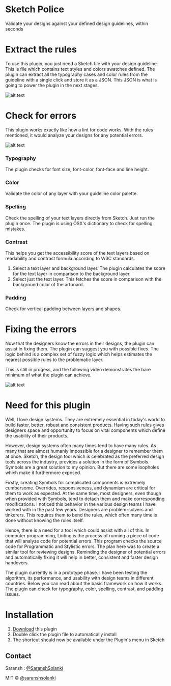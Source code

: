 # Sketch Police

Validate your designs against your defined design guidelines, within seconds


# Extract the rules 
To use this plugin, you just need a Sketch file with your design guideline. This is file which contains text styles and colors swatches defined. The plugin can extract all the typography cases and color rules from the guideline with a single click and store it as a JSON. This JSON is what is going to power the plugin in the next stages. 

![alt text](https://github.com/saranshsolanki/sketch-lint/blob/master/police2.gif)


# Check for errors
This plugin works exactly like how a lint for code works. With the rules mentioned, it would analyze your designs for any potential errors.

![alt text](https://github.com/saranshsolanki/sketch-lint/blob/master/police3.gif)

### Typography
The plugin checks for font size, font-color, font-face and line height.

### Color
Validate the color of any layer with your guideline color palette.

### Spelling
Check the spelling of your text layers directly from Sketch. Just run the plugin once. The plugin is using OSX's dictionary to check for spelling mistakes.

### Contrast
This helps you get the accessibility score of the text layers based on readability and contrast formula according to W3C standards.
1. Select a text layer and background layer. The plugin calculates the score for the text layer in comparison to the background layer.
2. Select just the text layer. This fetches the score in comparison with the background color of the artboard.

### Padding
Check for vertical padding between layers and shapes.


# Fixing the errors
Now that the designers know the errors in their designs, the plugin can assist in fixing them. The plugin can suggest you with possible fixes. The logic behind is a complex set of fuzzy logic which helps estimates the nearest possible rules to the problematic layer. 

This is still in progess, and the following video demonstrates the bare minimum of what the plugin can achieve.

![alt text](https://github.com/saranshsolanki/sketch-lint/blob/master/police4.gif)


# Need for this plugin
Well, I love design systems. They are extremely essential in today's world to build faster, better, robust and consistent products. Having such rules gives designers space and opportunity to focus on vital components which define the usability of their products. 

However, design systems often many times tend to have many rules. As many that are almost humanly impossible for a designer to remember them at once. Sketch, the design tool which is celebrated as the preferred design tools across the industry, provides a solution in the form of Symbols. Symbols are a great solution to my opinion. But there are some loopholes which make it furthermore exposed. 

Firstly, creating Symbols for complicated components is extremely cumbersome. Overrides, responsiveness, and dynamism are critical for them to work as expected. At the same time, most designers, even though when provided with Symbols, tend to detach them and make corresponding modifications. I noticed this behavior in the various design teams I have worked with in the past few years. Designers are problem-solvers and tinkerers. This requires them to bend the rules, which often many time is done without knowing the rules itself. 

Hence, there is a need for a tool which could assist with all of this. In computer programming, Linting is the process of running a piece of code that will analyze code for potential errors. This program checks the source code for Programmatic and Stylistic errors. The plan here was to create a similar tool for reviewing designs. Reminding the designer of potential errors and automatically fixing it will help in better, consistent and faster design handovers. 

The plugin currently is in a prototype phase. I have been testing the algorithm, its performance, and usability with design teams in different countries. Below you can read about the basic framework on how it works. The plugin can check for typography, color, spelling, contrast, and padding issues. 


# Installation
1. [Download](https://github.com/saranshsolanki/sketch-lint/archive/master.zip) this plugin 
2. Double click the plugin file to automatically install
3. The shortcut should now be available under the Plugin's menu in Sketch


## Contact
Saransh : [@SaranshSolanki](https://twitter.com/SaranshSolanki)

MIT © [@saranshsolanki](https://github.com/saranshsolanki/)
